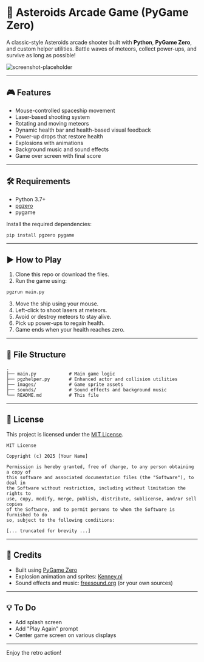 # 🚀 Asteroids Arcade Game (PyGame Zero)

A classic-style Asteroids arcade shooter built with **Python**, **PyGame Zero**, and custom helper utilities. Battle waves of meteors, collect power-ups, and survive as long as possible!

![screenshot-placeholder](https://via.placeholder.com/800x600.png?text=Gameplay+Screenshot)

---

## 🎮 Features

- Mouse-controlled spaceship movement  
- Laser-based shooting system  
- Rotating and moving meteors  
- Dynamic health bar and health-based visual feedback  
- Power-up drops that restore health  
- Explosions with animations  
- Background music and sound effects  
- Game over screen with final score  

---

## 🛠️ Requirements

- Python 3.7+
- [pgzero](https://pygame-zero.readthedocs.io/en/stable/)
- pygame

Install the required dependencies:

```bash
pip install pgzero pygame
```

---

## ▶️ How to Play

1. Clone this repo or download the files.  
2. Run the game using:

```bash
pgzrun main.py
```

3. Move the ship using your mouse.  
4. Left-click to shoot lasers at meteors.  
5. Avoid or destroy meteors to stay alive.  
6. Pick up power-ups to regain health.  
7. Game ends when your health reaches zero.  

---

## 📁 File Structure

```
.
├── main.py            # Main game logic
├── pgzhelper.py       # Enhanced actor and collision utilities
├── images/            # Game sprite assets
├── sounds/            # Sound effects and background music
└── README.md          # This file
```

---

## 📜 License

This project is licensed under the [MIT License](LICENSE).

```
MIT License

Copyright (c) 2025 [Your Name]

Permission is hereby granted, free of charge, to any person obtaining a copy of
this software and associated documentation files (the "Software"), to deal in
the Software without restriction, including without limitation the rights to
use, copy, modify, merge, publish, distribute, sublicense, and/or sell copies
of the Software, and to permit persons to whom the Software is furnished to do
so, subject to the following conditions:

[... truncated for brevity ...]
```

---

## 🙌 Credits

- Built using [PyGame Zero](https://pygame-zero.readthedocs.io/)
- Explosion animation and sprites: [Kenney.nl](https://kenney.nl/assets)
- Sound effects and music: [freesound.org](https://freesound.org) (or your own sources)

---

## 💡 To Do

- Add splash screen  
- Add "Play Again" prompt  
- Center game screen on various displays  

---

Enjoy the retro action!
